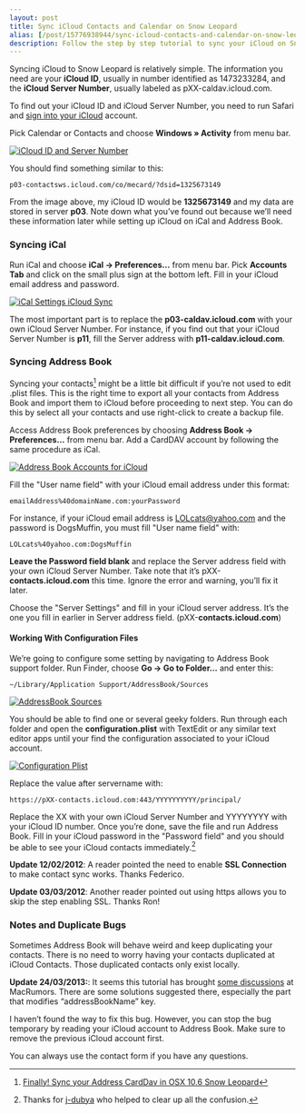 ```yaml
---
layout: post
title: Sync iCloud Contacts and Calendar on Snow Leopard
alias: [/post/15776938944/sync-icloud-contacts-and-calendar-on-snow-leopard, post/15776938944/]
description: Follow the step by step tutorial to sync your iCloud on Snow Leopard.
---
```

Syncing iCloud to Snow Leopard is relatively simple. The information you need are your __iCloud ID__, usually in number identified as 1473233284, and the __iCloud Server Number__, usually labeled as pXX-caldav.icloud.com.

To find out your iCloud ID and iCloud Server Number, you need to run Safari and [sign into your iCloud](https://www.icloud.com/ "iCloud") account.

Pick Calendar or Contacts and choose __Windows » Activity__ from menu bar.

[ ![iCloud ID and Server Number][img1] ](http://images.sayzlim.net/2012/01/sync_icloud_id.jpg "iCloud ID and Server Number")

[img1]: http://images.sayzlim.net/2012/01/sync_icloud_id.jpg "iCloud ID and Server Number"

You should find something similar to this:

	p03-contactsws.icloud.com/co/mecard/?dsid=1325673149

From the image above, my iCloud ID would be __1325673149__ and my data are stored in server __p03__. Note down what you’ve found out because we’ll need these information later while setting up iCloud on iCal and Address Book.

### Syncing iCal
Run iCal and choose __iCal -&gt; Preferences…__ from menu bar. Pick __Accounts Tab__ and click on the small plus sign at the bottom left. Fill in your iCloud email address and password.

[ ![iCal Settings iCloud Sync][img2] ](http://images.sayzlim.net/2012/01/sync_ical_setting.jpg "iCal Settings iCloud Sync")

[img2]: http://images.sayzlim.net/2012/01/sync_ical_setting.jpg "iCal Settings iCloud Sync"

The most important part is to replace the __p03-caldav.icloud.com__ with your own iCloud Server Number. For instance, if you find out that your iCloud Server Number is __p11__, fill the Server address with __p11-caldav.icloud.com__.

### Syncing Address Book
Syncing your contacts[^1] might be a little bit difficult if you’re not used to edit .plist files. This is the right time to export all your contacts from Address Book and import them to iCloud before proceeding to next step. You can do this by select all your contacts and use right-click to create a backup file.

Access Address Book preferences by choosing __Address Book -&gt; Preferences…__ from menu bar. Add a CardDAV account by following the same procedure as iCal.

[ ![Address Book Accounts for iCloud][img3] ](http://images.sayzlim.net/2012/01/sync_addressbook.jpg "Address Book Accounts for iCloud")

[img3]: http://images.sayzlim.net/2012/01/sync_addressbook.jpg "Address Book Accounts for iCloud"

Fill the "User name field" with your iCloud email address under this format:

	emailAddress%40domainName.com:yourPassword

For instance, if your iCloud email address is LOLcats@yahoo.com and the password is DogsMuffin, you must fill "User name field" with:

	LOLcats%40yahoo.com:DogsMuffin

__Leave the Password field blank__ and replace the Server address field with your own iCloud Server Number. Take note that it’s pXX-__contacts.icloud.com__ this time. Ignore the error and warning, you’ll fix it later.

Choose the "Server Settings" and fill in your iCloud server address. It’s the one you fill in earlier in Server address field. (pXX-__contacts.icloud.com__)

#### Working With Configuration Files
We’re going to configure some setting by navigating to Address Book support folder. Run Finder, choose __Go -&gt; Go to Folder…__ and enter this:

	~/Library/Application Support/AddressBook/Sources

[ ![AddressBook Sources][img4] ](http://images.sayzlim.net/2012/01/sync_folder.jpg "AddressBook Sources")

[img4]: http://images.sayzlim.net/2012/01/sync_folder.jpg "AddressBook Sources"

You should be able to find one or several geeky folders. Run through each folder and open the __configuration.plist__ with TextEdit or any similar text editor apps until your find the configuration associated to your iCloud account.

[ ![Configuration Plist][img7] ](http://images.sayzlim.net/2012/01/sync_configuration.jpg "Configuration Plist")

[img7]: http://images.sayzlim.net/2012/01/sync_configuration.jpg "Configuration Plist"

Replace the value after servername with:

	https://pXX-contacts.icloud.com:443/YYYYYYYYYY/principal/

Replace the XX with your own iCloud Server Number and YYYYYYYY with your iCloud ID number. Once you’re done, save the file and run Address Book. Fill in your iCloud password in the "Password field" and you should be able to see your iCloud contacts immediately.[^2]

__Update 12/02/2012__: A reader pointed the need to enable __SSL Connection__ to make contact sync works. Thanks Federico.

__Update 03/03/2012__: Another reader pointed out using https allows you to skip the step enabling SSL. Thanks Ron!

### Notes and Duplicate Bugs
Sometimes Address Book will behave weird and keep duplicating your contacts. There is no need to worry having your contacts duplicated at iCloud Contacts. Those duplicated contacts only exist locally.

__Update 24/03/2013:__: It seems this tutorial has brought [some discussions][15] at MacRumors. There are some solutions suggested there, especially the part that modifies “addressBookName” key.

[15]: http://forums.macrumors.com/showthread.php?p=14811447

I haven’t found the way to fix this bug. However, you can stop the bug temporary by reading your iCloud account to Address Book. Make sure to remove the previous iCloud account first.

You can always use the contact form if you have any questions.

[^1]: [Finally! Sync your Address CardDav in OSX 10.6 Snow Leopard](http://forums.macrumors.com/showthread.php?t=1265730)
[^2]: Thanks for [j-dubya](http://forums.macrumors.com/member.php?u=636665) who helped to clear up all the confusion.